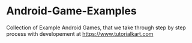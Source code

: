 # Android-Game-Examples
Collection of Example Android Games, that we take through step by step process with developement at https://www.tutorialkart.com

